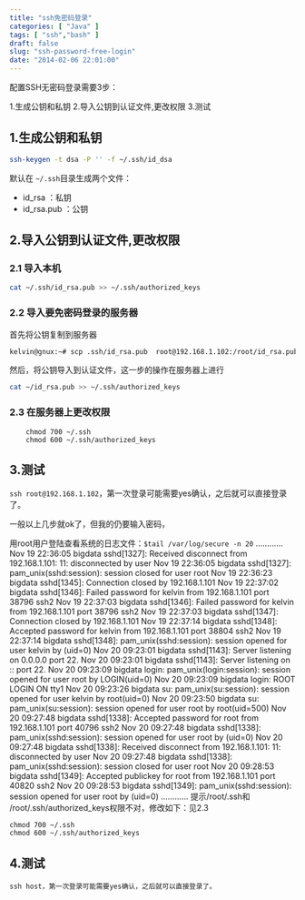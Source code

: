 ```yaml
---
title: "ssh免密码登录"
categories: [ "Java" ]
tags: [ "ssh","bash" ]
draft: false
slug: "ssh-password-free-login"
date: "2014-02-06 22:01:00"
---
```


配置SSH无密码登录需要3步：

1.生成公钥和私钥
2.导入公钥到认证文件,更改权限
3.测试

## 1.生成公钥和私钥
```bash
ssh-keygen -t dsa -P '' -f ~/.ssh/id_dsa
```


<!--more-->


默认在 `~/.ssh`目录生成两个文件：

 - id_rsa      ：私钥
 - id_rsa.pub  ：公钥

## 2.导入公钥到认证文件,更改权限
### 2.1 导入本机
```bash    
cat ~/.ssh/id_rsa.pub >> ~/.ssh/authorized_keys  
```
### 2.2 导入要免密码登录的服务器
首先将公钥复制到服务器
```bash
kelvin@gnux:~# scp .ssh/id_rsa.pub  root@192.168.1.102:/root/id_rsa.pub
```
然后，将公钥导入到认证文件，这一步的操作在服务器上进行
```bash
cat ~/id_rsa.pub >> ~/.ssh/authorized_keys 
```

### 2.3 在服务器上更改权限
``` 
    chmod 700 ~/.ssh
    chmod 600 ~/.ssh/authorized_keys  
```
   
## 3.测试
 
`ssh root@192.168.1.102`，第一次登录可能需要yes确认，之后就可以直接登录了。
 
一般以上几步就ok了，但我的仍要输入密码，

用root用户登陆查看系统的日志文件：`$tail /var/log/secure -n 20`
…………
Nov 19 22:36:05 bigdata sshd[1327]: Received disconnect from 192.168.1.101: 11: disconnected by user
Nov 19 22:36:05 bigdata sshd[1327]: pam_unix(sshd:session): session closed for user root
Nov 19 22:36:23 bigdata sshd[1345]: Connection closed by 192.168.1.101
Nov 19 22:37:02 bigdata sshd[1346]: Failed password for kelvin from 192.168.1.101 port 38796 ssh2
Nov 19 22:37:03 bigdata sshd[1346]: Failed password for kelvin from 192.168.1.101 port 38796 ssh2
Nov 19 22:37:03 bigdata sshd[1347]: Connection closed by 192.168.1.101
Nov 19 22:37:14 bigdata sshd[1348]: Accepted password for kelvin from 192.168.1.101 port 38804 ssh2
Nov 19 22:37:14 bigdata sshd[1348]: pam_unix(sshd:session): session opened for user kelvin by (uid=0)
Nov 20 09:23:01 bigdata sshd[1143]: Server listening on 0.0.0.0 port 22.
Nov 20 09:23:01 bigdata sshd[1143]: Server listening on :: port 22.
Nov 20 09:23:09 bigdata login: pam_unix(login:session): session opened for user root by LOGIN(uid=0)
Nov 20 09:23:09 bigdata login: ROOT LOGIN ON tty1
Nov 20 09:23:26 bigdata su: pam_unix(su:session): session opened for user kelvin by root(uid=0)
Nov 20 09:23:50 bigdata su: pam_unix(su:session): session opened for user root by root(uid=500)
Nov 20 09:27:48 bigdata sshd[1338]: Accepted password for root from 192.168.1.101 port 40796 ssh2
Nov 20 09:27:48 bigdata sshd[1338]: pam_unix(sshd:session): session opened for user root by (uid=0)
Nov 20 09:27:48 bigdata sshd[1338]: Received disconnect from 192.168.1.101: 11: disconnected by user
Nov 20 09:27:48 bigdata sshd[1338]: pam_unix(sshd:session): session closed for user root
Nov 20 09:28:53 bigdata sshd[1349]: Accepted publickey for root from 192.168.1.101 port 40820 ssh2
Nov 20 09:28:53 bigdata sshd[1349]: pam_unix(sshd:session): session opened for user root by (uid=0)
…………
提示/root/.ssh和 /root/.ssh/authorized_keys权限不对，修改如下：见2.3   
```
chmod 700 ~/.ssh
chmod 600 ~/.ssh/authorized_keys 
```
## 4.测试
    ssh host，第一次登录可能需要yes确认，之后就可以直接登录了。
